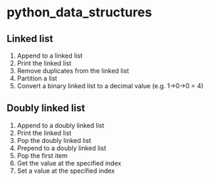 # python_data_structures
## Linked list
1. Append to a linked list
2. Print the linked list
3. Remove duplicates from the linked list
4. Partition a list
5. Convert a binary linked list to a decimal value (e.g. 1->0->0 = 4)

## Doubly linked list
1. Append to a doubly linked list
2. Print the linked list
3. Pop the doubly linked list
4. Prepend to a doubly linked list
5. Pop the first item
6. Get the value at the specified index
7. Set a value at the specified index
